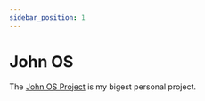 ```yaml
---
sidebar_position: 1
---
```


# John OS

The [John OS Project](https://www.johnosproject.org) is my bigest personal project.
